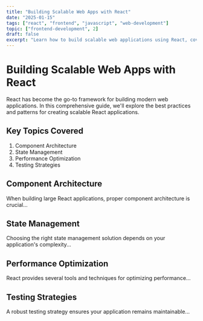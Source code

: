 ```yaml
---
title: "Building Scalable Web Apps with React"
date: "2025-01-15"
tags: ["react", "frontend", "javascript", "web-development"]
topic: ["frontend-development", 2]
draft: false
excerpt: "Learn how to build scalable web applications using React, covering best practices, architecture patterns, and performance optimization."
---
```


# Building Scalable Web Apps with React

React has become the go-to framework for building modern web applications. In this comprehensive guide, we'll explore the best practices and patterns for creating scalable React applications.

## Key Topics Covered

1. Component Architecture
2. State Management
3. Performance Optimization
4. Testing Strategies

## Component Architecture

When building large React applications, proper component architecture is crucial...

## State Management

Choosing the right state management solution depends on your application's complexity...

## Performance Optimization

React provides several tools and techniques for optimizing performance...

## Testing Strategies

A robust testing strategy ensures your application remains maintainable...
